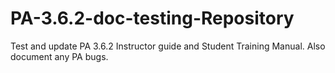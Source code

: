 # PA-3.6.2-doc-testing-Repository
Test and update PA 3.6.2 Instructor guide and Student Training Manual. Also document any PA bugs.
